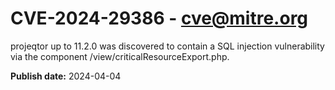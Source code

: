 # CVE-2024-29386 - cve@mitre.org

projeqtor up to 11.2.0 was discovered to contain a SQL injection vulnerability via the component /view/criticalResourceExport.php.

**Publish date:** 2024-04-04
